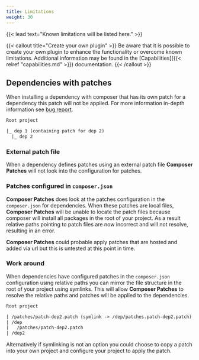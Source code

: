 ```yaml
---
title: Limitations
weight: 30
---
```


{{< lead text="Known limitations will be listed here." >}}

{{< callout title="Create your own plugin" >}}
Be aware that it is possible to create your own plugin to enhance the functionality or overcome known limitations. Additional information may be found in the [Capabilities]({{< relref "capabilities.md" >}}) documentation.
{{< /callout >}}

## Dependencies with patches

When installing a dependency with composer that has its own patch for a dependency this patch will not be applied.
For more information in-depth information see [bug report](https://github.com/cweagans/composer-patches/issues/505).

```txt
Root project

|_ dep 1 (containing patch for dep 2)
  |_ dep 2
```

### External patch file

When a dependency defines patches using an external patch file **Composer Patches** will not look into the configuration for patches.

### Patches configured in `composer.json`

**Composer Patches** does look at the patches configuration in the `composer.json` for dependencies.
When these patches are local files, **Composer Patches** will be unable to locate the patch files because composer will install all packages in the root of your project.
As a result relative paths pointing to patch files are now incorrect and will not resolve, resulting in an error.

**Composer Patches** could probable apply patches that are hosted and added via url but this is untested at this point in time.

### Work around

When dependencies have configured patches in the `composer.json` configuration using relative paths you can mirror the file structure in the root of your project using symlinks. This will allow **Composer Patches** to resolve the relative paths and patches will be applied to the dependencies.

```txt
Root project

| /patches/patch-dep2.patch (symlink -> /dep/patches.patch-dep2.patch)
| /dep
|   /patches/patch-dep2.patch
| /dep2
```

Alternatively if symlinking is not an option you could choose to copy a patch into your own project and configure your project to apply the patch.
